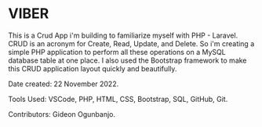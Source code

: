 # VIBER

This is a Crud App i'm building to familiarize myself with PHP - Laravel. CRUD is an acronym for Create, Read, Update, and Delete. So i'm creating a simple PHP application to perform all these operations on a MySQL database table at one place.
I also used the Bootstrap framework to make this CRUD application layout quickly and beautifully.

Date created: 22 November 2022.

Tools Used: VSCode, PHP, HTML, CSS, Bootstrap, SQL, GitHub, Git.

Contributors: Gideon Ogunbanjo.
